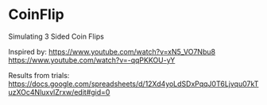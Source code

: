 # CoinFlip
Simulating 3 Sided Coin Flips


Inspired by:
https://www.youtube.com/watch?v=xN5_VO7Nbu8
https://www.youtube.com/watch?v=-qqPKKOU-yY

Results from trials:
https://docs.google.com/spreadsheets/d/12Xd4yoLdSDxPqqJ0T6Ljvqu07kTuzXOc4NluxvlZrxw/edit#gid=0
